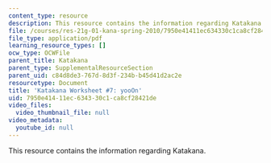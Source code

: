 ```yaml
---
content_type: resource
description: This resource contains the information regarding Katakana.
file: /courses/res-21g-01-kana-spring-2010/7950e41411ec634330c1ca8cf28421de_MITRES_21G_01S10_k7.pdf
file_type: application/pdf
learning_resource_types: []
ocw_type: OCWFile
parent_title: Katakana
parent_type: SupplementalResourceSection
parent_uid: c84d8de3-767d-8d3f-234b-b45d41d2ac2e
resourcetype: Document
title: 'Katakana Worksheet #7: yooOn'
uid: 7950e414-11ec-6343-30c1-ca8cf28421de
video_files:
  video_thumbnail_file: null
video_metadata:
  youtube_id: null
---
```

This resource contains the information regarding Katakana.

